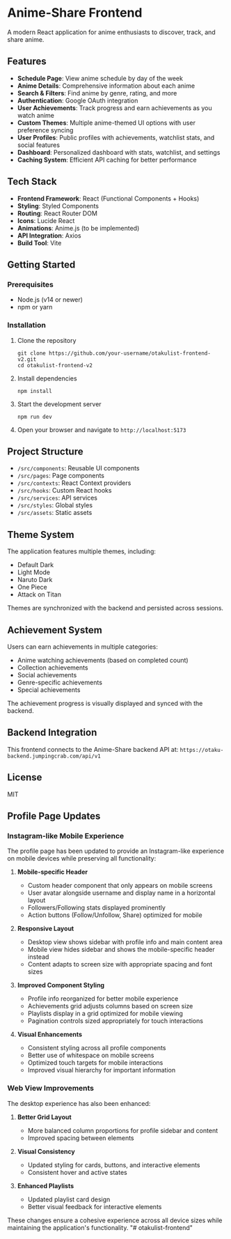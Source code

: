 # Anime-Share Frontend

A modern React application for anime enthusiasts to discover, track, and share anime.

## Features

- **Schedule Page**: View anime schedule by day of the week
- **Anime Details**: Comprehensive information about each anime
- **Search & Filters**: Find anime by genre, rating, and more
- **Authentication**: Google OAuth integration
- **User Achievements**: Track progress and earn achievements as you watch anime
- **Custom Themes**: Multiple anime-themed UI options with user preference syncing
- **User Profiles**: Public profiles with achievements, watchlist stats, and social features
- **Dashboard**: Personalized dashboard with stats, watchlist, and settings
- **Caching System**: Efficient API caching for better performance

## Tech Stack

- **Frontend Framework**: React (Functional Components + Hooks)
- **Styling**: Styled Components
- **Routing**: React Router DOM
- **Icons**: Lucide React
- **Animations**: Anime.js (to be implemented)
- **API Integration**: Axios
- **Build Tool**: Vite

## Getting Started

### Prerequisites

- Node.js (v14 or newer)
- npm or yarn

### Installation

1. Clone the repository
   ```
   git clone https://github.com/your-username/otakulist-frontend-v2.git
   cd otakulist-frontend-v2
   ```

2. Install dependencies
   ```
   npm install
   ```

3. Start the development server
   ```
   npm run dev
   ```

4. Open your browser and navigate to `http://localhost:5173`

## Project Structure

- `/src/components`: Reusable UI components
- `/src/pages`: Page components
- `/src/contexts`: React Context providers
- `/src/hooks`: Custom React hooks
- `/src/services`: API services
- `/src/styles`: Global styles
- `/src/assets`: Static assets

## Theme System

The application features multiple themes, including:
- Default Dark
- Light Mode
- Naruto Dark
- One Piece
- Attack on Titan

Themes are synchronized with the backend and persisted across sessions.

## Achievement System

Users can earn achievements in multiple categories:
- Anime watching achievements (based on completed count)
- Collection achievements
- Social achievements
- Genre-specific achievements
- Special achievements

The achievement progress is visually displayed and synced with the backend.

## Backend Integration

This frontend connects to the Anime-Share backend API at:
`https://otaku-backend.jumpingcrab.com/api/v1`

## License

MIT

## Profile Page Updates

### Instagram-like Mobile Experience

The profile page has been updated to provide an Instagram-like experience on mobile devices while preserving all functionality:

1. **Mobile-specific Header**
   - Custom header component that only appears on mobile screens
   - User avatar alongside username and display name in a horizontal layout
   - Followers/Following stats displayed prominently
   - Action buttons (Follow/Unfollow, Share) optimized for mobile

2. **Responsive Layout**
   - Desktop view shows sidebar with profile info and main content area
   - Mobile view hides sidebar and shows the mobile-specific header instead
   - Content adapts to screen size with appropriate spacing and font sizes

3. **Improved Component Styling**
   - Profile info reorganized for better mobile experience
   - Achievements grid adjusts columns based on screen size
   - Playlists display in a grid optimized for mobile viewing
   - Pagination controls sized appropriately for touch interactions

4. **Visual Enhancements**
   - Consistent styling across all profile components
   - Better use of whitespace on mobile screens
   - Optimized touch targets for mobile interactions
   - Improved visual hierarchy for important information

### Web View Improvements

The desktop experience has also been enhanced:

1. **Better Grid Layout**
   - More balanced column proportions for profile sidebar and content
   - Improved spacing between elements

2. **Visual Consistency**
   - Updated styling for cards, buttons, and interactive elements
   - Consistent hover and active states

3. **Enhanced Playlists**
   - Updated playlist card design
   - Better visual feedback for interactive elements

These changes ensure a cohesive experience across all device sizes while maintaining the application's functionality.
"# otakulist-frontend" 
